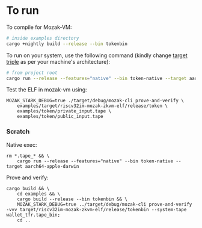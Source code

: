 # To run

To compile for Mozak-VM:

```sh
# inside examples directory
cargo +nightly build --release --bin tokenbin
```

To run on your system, use the following command (kindly change [target triple](https://doc.rust-lang.org/cargo/appendix/glossary.html#target) as per your machine's architecture):

```sh
# from project root
cargo run --release --features="native" --bin token-native --target aarch64-apple-darwin
```

Test the ELF in mozak-vm using:
```
MOZAK_STARK_DEBUG=true ./target/debug/mozak-cli prove-and-verify \
    examples/target/riscv32im-mozak-zkvm-elf/release/token \
    examples/token/private_input.tape \
    examples/token/public_input.tape
```



### Scratch
Native exec:
```
rm *.tape_* && \
    cargo run --release --features="native" --bin token-native --target aarch64-apple-darwin
```

Prove and verify:
```
cargo build && \
    cd examples && \
    cargo build --release --bin tokenbin && \
    MOZAK_STARK_DEBUG=true ../target/debug/mozak-cli prove-and-verify -vvv target/riscv32im-mozak-zkvm-elf/release/tokenbin --system-tape wallet_tfr.tape_bin;
    cd ..
```
